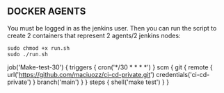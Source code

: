 <h2>DOCKER AGENTS</h2>
You must be logged in as the jenkins user. Then you can run the script to create 2 containers that represent 2 agents/2 jenkins nodes:

    sudo chmod +x run.sh
    sudo ./run.sh


job('Make-test-30') {
    triggers {
      cron('*/30 * * * *')
    }
    scm {
        git {
            remote {
                url('https://github.com/maciuozz/ci-cd-private.git')
                credentials('ci-cd-private')
            }
            branch('main')
        }
    }
    steps {
        shell('make test')
    }
}
